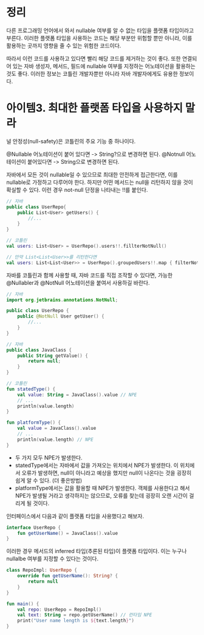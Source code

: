 # 정리

다른 프로그래밍 언어에서 와서 nullable 여부를 알 수 없는 타입을 플랫폼 타입이라고 부른다. 이러한 플랫폼 타입을 사용하는 코드는 해당 부분만 위험할 뿐만 아니라, 이를 활용하는 곳까지 영향을 줄 수 있는 위험한 코드이다.

따라서 이런 코드를 사용하고 있다면 빨리 해당 코드를 제거하는 것이 좋다. 또한 연결되어 있는 자바 생성자, 메서드, 필드에 nullable 여부를 지정하는 어노테이션을 활용하는 것도 좋다. 이러한 정보는 코틀린 개발자뿐만 아니라 자바 개발자에게도 유용한 정보이다.

# 아이템3. 최대한 플랫폼 타입을 사용하지 말라

널 안정성(null-safety)은 코틀린의 주요 기능 중 하나이다.

@Nullable 어노테이션이 붙어 있다면 -> String?으로 변경하면 된다.
@Notnull 어노테이션이 붙어있다면   -> String으로 변경하면 된다.

자바에서 모든 것이 nullable일 수 있으므로 최대한 안전하게 접근한다면, 이를 nullable로 가정하고 다루어야 한다. 하지만 어떤 메서드는 null을 리턴하지 않을 것이 확실할 수 있다. 이런 경우 not-null 단정을 나타내는 !!를 붙인다.

```kotlin
// 자바
public class UserRepo{
	public List<User> getUsers() {
		//...
	}
}

// 코틀린
val users: List<User> = UserRepo().users!!.fillterNotNull()

// 만약 List<List<User>>를 리턴한다면
val users: List<List<User>> = UserRepo().groupedUsers!!.map { filterNotNull() } 
```

자바를 코틀린과 함께 사용할 때, 자바 코드를 직접 조작할 수 있다면, 가능한 @Nullabler과 @NotNull 어노테이션을 붙여서 사용하길 바란다.

```kotlin
// 자바 
import org.jetbrains.annotations.NotNull;

public class UserRepo {
	public @NotNull User getUser() {
		//...
	}
}
```


```kotlin
// 자바
public class JavaClass {
	public String getValue() {
		return null;
	}
}

// 코틀린
fun statedType() {
    val value: String = JavaClass().value // NPE
    // ...
    println(value.length)
}

fun platformType() {
    val value = JavaClass().value
    // ...
    println(value.length) // NPE
}
```

- 두 가지 모두 NPE가 발생한다.
- statedType에서는 자바에서 값을 가져오는 위치에서 NPE가 발생한다. 이 위치에서 오류가 발생하면, null이 아니라고 예상을 했지만 null이 나온다는 것을 굉장히 쉽게 알 수 있다. (더 좋은방법)
- platformType에서는 값을 활용할 때 NPE가 발생한다. 객체를 사용한다고 해서 NPE가 발생될 거라고 생각하지는 않으므로, 오류를 찾는데 굉장히 오랜 시간이 걸리게 될 것이다.

인터페이스에서 다음과 같이 플랫폼 타입을 사용했다고 해보자.

```kotlin
interface UserRepo {
	fun getUserName() = JavaClass().value
}
```

이러한 경우 메서드의 inferred 타입(추론된 타입)이 플랫폼 타입이다. 이는 누구나 nullalbe 여부를 지정할 수 있다는 것이다.

```kotlin
class RepoImpl: UserRepo {
	override fun getUserName(): String? {
		return null
	}
}

fun main() {
	val repo: UserRepo = RepoImpl()
	val text: String = repo.getUserName() // 런타임 NPE
	print("User name length is ${text.length}")
}
```
